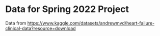 # Data for Spring 2022 Project

Data from https://www.kaggle.com/datasets/andrewmvd/heart-failure-clinical-data?resource=download
